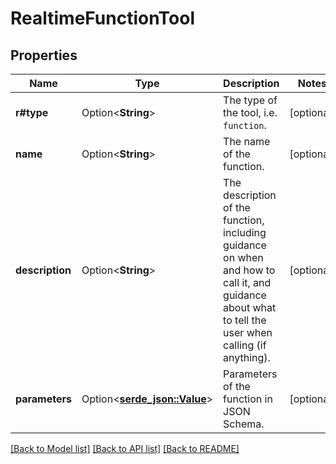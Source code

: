 # RealtimeFunctionTool

## Properties

Name | Type | Description | Notes
------------ | ------------- | ------------- | -------------
**r#type** | Option<**String**> | The type of the tool, i.e. `function`. | [optional]
**name** | Option<**String**> | The name of the function. | [optional]
**description** | Option<**String**> | The description of the function, including guidance on when and how to call it, and guidance about what to tell the user when calling (if anything).  | [optional]
**parameters** | Option<[**serde_json::Value**](.md)> | Parameters of the function in JSON Schema. | [optional]

[[Back to Model list]](../README.md#documentation-for-models) [[Back to API list]](../README.md#documentation-for-api-endpoints) [[Back to README]](../README.md)


